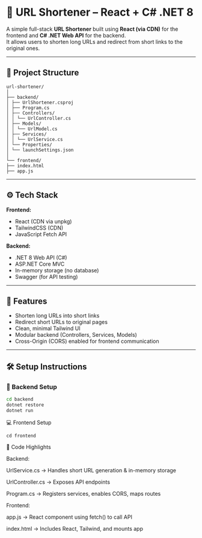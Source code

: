 # 🔗 URL Shortener – React + C# .NET 8

A simple full-stack **URL Shortener** built using **React (via CDN)** for the frontend and **C# .NET Web API** for the backend.  
It allows users to shorten long URLs and redirect from short links to the original ones.

---

## 🧩 Project Structure
```
url-shortener/
│
├── backend/
│ ├── UrlShortener.csproj
│ ├── Program.cs
│ ├── Controllers/
│ │ └── UrlController.cs
│ ├── Models/
│ │ └── UrlModel.cs
│ ├── Services/
│ │ └── UrlService.cs
│ └── Properties/
│ └── launchSettings.json
│
└── frontend/
├── index.html
├── app.js
```

---

## ⚙️ Tech Stack

**Frontend:**  
- React (CDN via unpkg)  
- TailwindCSS (CDN)  
- JavaScript Fetch API  

**Backend:**  
- .NET 8 Web API (C#)  
- ASP.NET Core MVC  
- In-memory storage (no database)  
- Swagger (for API testing)

---

## 🚀 Features

- Shorten long URLs into short links  
- Redirect short URLs to original pages  
- Clean, minimal Tailwind UI  
- Modular backend (Controllers, Services, Models)  
- Cross-Origin (CORS) enabled for frontend communication  

---

## 🛠️ Setup Instructions

### 🧱 Backend Setup
```bash
cd backend
dotnet restore
dotnet run
```
💻 Frontend Setup
```
cd frontend
```

🧠 Code Highlights

Backend:

UrlService.cs → Handles short URL generation & in-memory storage

UrlController.cs → Exposes API endpoints

Program.cs → Registers services, enables CORS, maps routes

Frontend:

app.js → React component using fetch() to call API

index.html → Includes React, Tailwind, and mounts app
